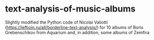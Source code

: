 # text-analysis-of-music-albums
Slightly modified the Python code of Nicolai Valiotti (https://leftjoin.ru/all/borderline-text-analysis/) for 10 albums of Boris Grebenschikov from Aquarium and, in addition, some albums of Zemfira
